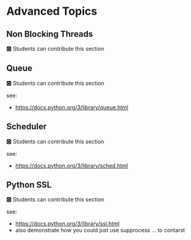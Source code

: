 # Advanced Topics

## Non Blocking Threads

:o2: Students can contribute this section

## Queue

:o2: Students can contribute this section

see:

* <https://docs.python.org/3/library/queue.html>

## Scheduler

:o2: Students can contribute this section

see:

* <https://docs.python.org/3/library/sched.html>

## Python SSL

:o2: Students can contribute this section

see:

* <https://docs.python.org/3/library/ssl.html>
* also demonstrate how you could just use supprocess ... to contarst

